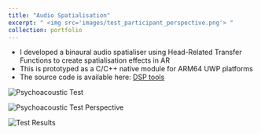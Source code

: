 ```yaml
---
title: "Audio Spatialisation"
excerpt: " <img src='images/test_participant_perspective.png'> "
collection: portfolio
---
```


- I developed a binaural audio spatialiser using Head-Related Transfer Functions to create spatialisation effects in AR
- This is prototyped as a C/C++ native module for ARM64 UWP platforms
- The source code is available here: [DSP tools](https://github.com/MattXV/DSPToolbox)

![Psychoacoustic Test](../../images/test_participant_perspective.png)

![Psychoacoustic Test Perspective](../../images/holo-test.jpg)


![Test Results](../../images/localisation-results.png)
